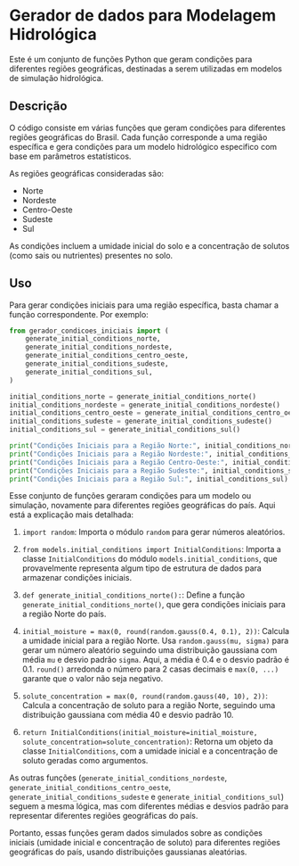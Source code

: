 # Gerador de dados para Modelagem Hidrológica

Este é um conjunto de funções Python que geram condições para diferentes regiões geográficas, destinadas a serem utilizadas em modelos de simulação hidrológica.

## Descrição

O código consiste em várias funções que geram condições para diferentes regiões geográficas do Brasil. Cada função corresponde a uma região específica e gera condições para um modelo hidrológico especifico com base em parâmetros estatísticos.

As regiões geográficas consideradas são:

- Norte
- Nordeste
- Centro-Oeste
- Sudeste
- Sul

As condições incluem a umidade inicial do solo e a concentração de solutos (como sais ou nutrientes) presentes no solo.

## Uso

Para gerar condições iniciais para uma região específica, basta chamar a função correspondente. Por exemplo:

```python
from gerador_condicoes_iniciais import (
    generate_initial_conditions_norte,
    generate_initial_conditions_nordeste,
    generate_initial_conditions_centro_oeste,
    generate_initial_conditions_sudeste,
    generate_initial_conditions_sul,
)

initial_conditions_norte = generate_initial_conditions_norte()
initial_conditions_nordeste = generate_initial_conditions_nordeste()
initial_conditions_centro_oeste = generate_initial_conditions_centro_oeste()
initial_conditions_sudeste = generate_initial_conditions_sudeste()
initial_conditions_sul = generate_initial_conditions_sul()

print("Condições Iniciais para a Região Norte:", initial_conditions_norte)
print("Condições Iniciais para a Região Nordeste:", initial_conditions_nordeste)
print("Condições Iniciais para a Região Centro-Oeste:", initial_conditions_centro_oeste)
print("Condições Iniciais para a Região Sudeste:", initial_conditions_sudeste)
print("Condições Iniciais para a Região Sul:", initial_conditions_sul)
```

Esse conjunto de funções geraram condições para um modelo ou simulação, novamente para diferentes regiões geográficas do país. Aqui está a explicação mais detalhada:

1. `import random`: Importa o módulo `random` para gerar números aleatórios.

2. `from models.initial_conditions import InitialConditions`: Importa a classe `InitialConditions` do módulo `models.initial_conditions`, que provavelmente representa algum tipo de estrutura de dados para armazenar condições iniciais.

3. `def generate_initial_conditions_norte():`: Define a função `generate_initial_conditions_norte()`, que gera condições iniciais para a região Norte do país.

4. `initial_moisture = max(0, round(random.gauss(0.4, 0.1), 2))`: Calcula a umidade inicial para a região Norte. Usa `random.gauss(mu, sigma)` para gerar um número aleatório seguindo uma distribuição gaussiana com média `mu` e desvio padrão `sigma`. Aqui, a média é 0.4 e o desvio padrão é 0.1. `round()` arredonda o número para 2 casas decimais e `max(0, ...)` garante que o valor não seja negativo.

5. `solute_concentration = max(0, round(random.gauss(40, 10), 2))`: Calcula a concentração de soluto para a região Norte, seguindo uma distribuição gaussiana com média 40 e desvio padrão 10.

6. `return InitialConditions(initial_moisture=initial_moisture, solute_concentration=solute_concentration)`: Retorna um objeto da classe `InitialConditions`, com a umidade inicial e a concentração de soluto geradas como argumentos.

As outras funções (`generate_initial_conditions_nordeste`, `generate_initial_conditions_centro_oeste`, `generate_initial_conditions_sudeste` e `generate_initial_conditions_sul`) seguem a mesma lógica, mas com diferentes médias e desvios padrão para representar diferentes regiões geográficas do país.

Portanto, essas funções geram dados simulados sobre as condições iniciais (umidade inicial e concentração de soluto) para diferentes regiões geográficas do país, usando distribuições gaussianas aleatórias.
